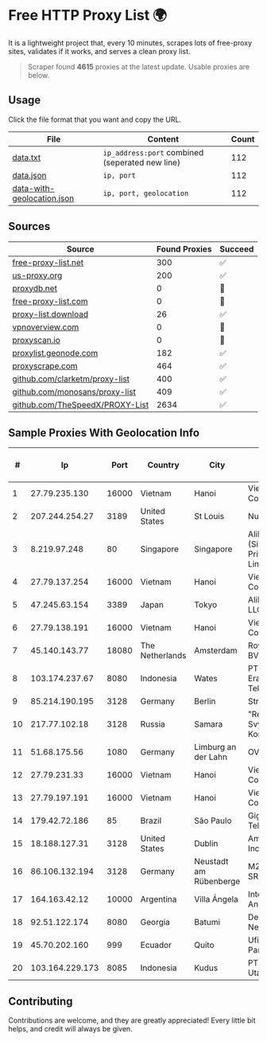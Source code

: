 
# Free HTTP Proxy List 🌍

It is a lightweight project that, every 10 minutes, scrapes lots of free-proxy sites, validates if it works, and serves a clean proxy list.


> Scraper found **4615** proxies at the latest update. Usable proxies are below.

## Usage

Click the file format that you want and copy the URL.


|File|Content|Count|
|----|-------|-----|
|[data.txt](https://raw.githubusercontent.com/themiralay/Proxy-List-World/master/data.txt)|`ip_address:port` combined (seperated new line)|112|
|[data.json](https://raw.githubusercontent.com/themiralay/Proxy-List-World/master/data.json)|`ip, port`|112|
|[data-with-geolocation.json](https://raw.githubusercontent.com/themiralay/Proxy-List-World/master/data-with-geolocation.json)|`ip, port, geolocation`|112|

## Sources

|Source|Found Proxies|Succeed|
|------|-------------|-------|
|[free-proxy-list.net](https://free-proxy-list.net)|300|✅|
|[us-proxy.org](https://www.us-proxy.org)|200|✅|
|[proxydb.net](http://proxydb.net)|0|🚫|
|[free-proxy-list.com](https://free-proxy-list.com/?page=&port=&type%5B%5D=http&type%5B%5D=https&up_time=0&search=Search)|0|🚫|
|[proxy-list.download](https://www.proxy-list.download/HTTP)|26|✅|
|[vpnoverview.com](https://vpnoverview.com/privacy/anonymous-browsing/free-proxy-servers)|0|🚫|
|[proxyscan.io](https://www.proxyscan.io)|0|🚫|
|[proxylist.geonode.com](https://proxylist.geonode.com/api/proxy-list?limit=300&page=1&sort_by=lastChecked&sort_type=desc&protocols=http,https)|182|✅|
|[proxyscrape.com](https://api.proxyscrape.com/v2/?request=displayproxies&protocol=http&timeout=10000&country=all&ssl=all&anonymity=all)|464|✅|
|[github.com/clarketm/proxy-list](https://raw.githubusercontent.com/clarketm/proxy-list/master/proxy-list-raw.txt)|400|✅|
|[github.com/monosans/proxy-list](https://raw.githubusercontent.com/monosans/proxy-list/main/proxies/http.txt)|409|✅|
|[github.com/TheSpeedX/PROXY-List](https://raw.githubusercontent.com/TheSpeedX/PROXY-List/master/http.txt)|2634|✅|


## Sample Proxies With Geolocation Info

|#|Ip|Port|Country|City|Internet Service Provider|
|-|--|----|-------|----|-------------------------|
|1|27.79.235.130|16000|Vietnam|Hanoi|Viettel Corporation|
|2|207.244.254.27|3189|United States|St Louis|Nubes, LLC|
|3|8.219.97.248|80|Singapore|Singapore|Alibaba Cloud (Singapore) Private Limited|
|4|27.79.137.254|16000|Vietnam|Hanoi|Viettel Corporation|
|5|47.245.63.154|3389|Japan|Tokyo|Alibaba Cloud LLC|
|6|27.79.138.191|16000|Vietnam|Hanoi|Viettel Corporation|
|7|45.140.143.77|18080|The Netherlands|Amsterdam|RoyaleHosting BV|
|8|103.174.237.67|8080|Indonesia|Wates|PT Global Erasiber Teknologi|
|9|85.214.190.195|3128|Germany|Berlin|Strato AG|
|10|217.77.102.18|3128|Russia|Samara|"Region Svyaz Konsalt" LLC|
|11|51.68.175.56|1080|Germany|Limburg an der Lahn|OVH SAS|
|12|27.79.231.33|16000|Vietnam|Hanoi|Viettel Corporation|
|13|27.79.197.191|16000|Vietnam|Hanoi|Viettel Corporation|
|14|179.42.72.186|85|Brazil|São Paulo|Giga Sul Telecom|
|15|18.188.127.31|3128|United States|Dublin|Amazon.com, Inc.|
|16|86.106.132.194|3128|Germany|Neustadt am Rübenberge|M247 Europe SRL|
|17|164.163.42.12|10000|Argentina|Villa Ángela|Interret Villa Angela SRL|
|18|92.51.122.174|8080|Georgia|Batumi|Deltanet-net Network|
|19|45.70.202.160|999|Ecuador|Quito|Ufinet Panama S.A.|
|20|103.164.229.173|8085|Indonesia|Kudus|PT Muria Data Utama|



## Contributing

Contributions are welcome, and they are greatly appreciated! Every
little bit helps, and credit will always be given.

